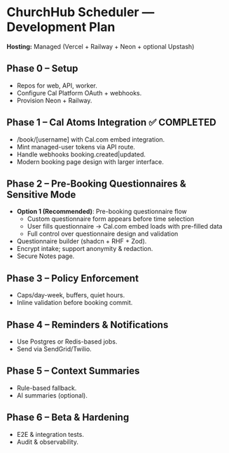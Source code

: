 
# ChurchHub Scheduler — Development Plan

**Hosting:** Managed (Vercel + Railway + Neon + optional Upstash)

## Phase 0 – Setup
- Repos for web, API, worker.
- Configure Cal Platform OAuth + webhooks.
- Provision Neon + Railway.

## Phase 1 – Cal Atoms Integration ✅ COMPLETED
- /book/[username] with Cal.com embed integration.
- Mint managed-user tokens via API route.
- Handle webhooks booking.created|updated.
- Modern booking page design with larger interface.

## Phase 2 – Pre-Booking Questionnaires & Sensitive Mode
- **Option 1 (Recommended)**: Pre-booking questionnaire flow
  - Custom questionnaire form appears before time selection
  - User fills questionnaire → Cal.com embed loads with pre-filled data
  - Full control over questionnaire design and validation
- Questionnaire builder (shadcn + RHF + Zod).
- Encrypt intake; support anonymity & redaction.
- Secure Notes page.

## Phase 3 – Policy Enforcement
- Caps/day-week, buffers, quiet hours.
- Inline validation before booking commit.

## Phase 4 – Reminders & Notifications
- Use Postgres or Redis-based jobs.
- Send via SendGrid/Twilio.

## Phase 5 – Context Summaries
- Rule-based fallback.
- AI summaries (optional).

## Phase 6 – Beta & Hardening
- E2E & integration tests.
- Audit & observability.
